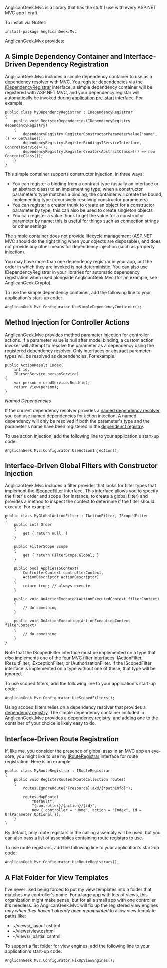 AnglicanGeek.Mvc is a library that has the stuff I use with every ASP.NET MVC app I craft. 

To install via NuGet:

    install-package AnglicanGeek.Mvc

AnglicanGeek.Mvx provides:

A Simple Dependency Container and Interface-Driven Dependency Registration
--------------------------------------------------------------------------

AnglicanGeek.Mvc includes a simple dependency container to use as a dependency resolver with MVC. You register dependencies via the [IDependencyRegistrar](https://github.com/anglicangeek/AnglicanGeek.Mvc/blob/master/Lib/IDependencyRegistrar.cs) interface, a simple dependency container will be registered with ASP.NET MVC, and your dependency registar will automatically be invoked during [application pre-start](https://github.com/anglicangeek/AnglicanGeek.Mvc/blob/master/Lib/PreApplicationStartCode.cs) interface. For example:

	public class MyDependencyRegistrar : IDependencyRegistrar
	{
		public void RegisterDependencies(IDependencyRegistry dependencyRegistry)
		{
			dependencyRegistry.RegisterConstructorParameterValue("name", () => GetValue());
			dependencyRegistry.RegisterBinding<IServiceInterface, ConcreteService>();
			dependencyRegistry.RegisterCreator<AbstractClass>(() => new ConcreteClass());
		}
	}

This simple container supports constructor injection, in three ways:

* You can register a binding from a contract type (usually an interface or an abstract class) to an implementing type; when a constructor parameter's type matches a binding, the container will create the bound, implementing type (recursively resolving constructor parameters)
* You can register a creator thunk to create an object for a constructor parameter by type; this can also be used to create singleton objects
* You can register a value thunk to get the value for a constructor parameter by name; this is useful for things such as connection strings or other settings

The simple container does not provide lifecycle management (ASP.NET MVC should do the right thing when your objects are disposable), and does not provide any other means for dependency injection (such as property injection).

You may have more than one dependency registrar in your app, but the order in which they are invoked is not deterministic. You can also use IDependencyRegistrar in your libraries for automatic dependency registration when used alongside AnglicanGeek.Mvc (for an example, see AnglicanGeek.Crypto).

To use the simple dependency container, add the following line to your application's start-up code:

    AnglicanGeek.Mvc.Configurator.UseSimpleDependencyContainer();

Method Injection for Controller Actions
---------------------------------------

AnglicanGeek.Mvc provides method parameter injection for controller actions. If a parameter value is null after model binding, a custom action invoker will attempt to resolve the parameter as a dependency using the registered dependency resolver. Only interfaces or abstract parameter types will be resolved as dependencies. For example:

	public ActionResult Index(
        int id,
		IPersonService personService)
    {
        var person = crudService.Read(id);
		return View(person);
    }

*Named Dependencies*

If the current dependency resolver provides a [named dependency resolver](https://github.com/anglicangeek/AnglicanGeek.Mvc/blob/master/Lib/INamedDependencyResolver.cs), you can use named dependencies for action injection. A named dependency will only be resolved if both the parameter's type and the parameter's name have been registered in the [dependenct registry](https://github.com/anglicangeek/AnglicanGeek.Mvc/blob/master/Lib/IDependencyRegistry.cs). 

To use action injection, add the following line to your application's start-up code:

    AnglicanGeek.Mvc.Configurator.UseActionInjection();

Interface-Driven Global Filters with Constructor Injection
----------------------------------------------------------

AnglicanGeek.Mvc includes a filter provider that looks for filter types that implement the [IScopedFilter](https://github.com/anglicangeek/AnglicanGeek.Mvc/blob/master/Lib/IScopedFilter.cs) interface. This interface allows you to specify the filter's order and scope (for instance, to create a global filter) and provides a method to inspect the context to determine if the filter should execute. For example:

	public class MyGlobalActionFilter : IActionFilter, IScopedFilter
	{
		public int? Order
		{
			get { return null; }
		}

		public FilterScope Scope
		{
			get { return FilterScope.Global; }
		}

		public bool AppliesToContext(
			ControllerContext controllerContext, 
			ActionDescriptor actionDescriptor)
		{
			return true; // always execute
		}

		public void OnActionExecuted(ActionExecutedContext filterContext)
		{
			// do something
		}

		public void OnActionExecuting(ActionExecutingContext filterContext)
		{
			// do something
		}
	}

Note that the IScopedFilter interface must be implemented on a type that *also* implements one of the four MVC filter interfaces: IActionFilter, IResultFilter, IExceptionFilter, or IAuthorizationFilter. If the IScopedFilter interface is implemented on a type without one of these, that type will be ignored.


To use scoped filters, add the following line to your application's start-up code:

    AnglicanGeek.Mvc.Configurator.UseScopedFilters();

Using scoped filters relies on a dependency resolver that provides a [dependency registry](https://github.com/anglicangeek/AnglicanGeek.Mvc/blob/master/Lib/IDependencyRegistry.cs). The simple dependency container included in AnglicanGeek.Mvc provides a dependency registry, and adding one to the container of your choice is likely easy to do.

Interface-Driven Route Registration
-----------------------------------

If, like me, you consider the presence of global.asax in an MVC app an eye-sore, you might like to use my [IRouteRegistrar](https://github.com/anglicangeek/AnglicanGeek.Mvc/blob/master/Lib/IRouteRegistrar.cs) interface for route registration. Here is an example:

	public class MyRouteRegistrar : IRouteRegistrar
	{
		public void RegisterRoutes(RouteCollection routes)
		{
			routes.IgnoreRoute("{resource}.axd/{*pathInfo}");

			routes.MapRoute(
				"Default", 
				"{controller}/{action}/{id}", 
				new { controller = "Home", action = "Index", id = UrlParameter.Optional });
		}
	}

By default, only route registars in the calling assembly will be used, but you can also pass a list of assemblies containing route registars to use.

To use route registrars, add the following line to your application's start-up code:

    AnglicanGeek.Mvc.Configurator.UseRouteRegistrars();

A Flat Folder for View Templates
--------------------------------

I've never liked being forced to put my view templates into a folder that matches my controller's name. For a large app with lots of views, this organization might make sense, but for all a small app with one controller it's needless. So AnglicanGeek.Mvc will fix up the registered view engines *only when they haven't already been manipulated* to allow view template paths like:

* ~/views/_layout.cshtml
* ~/views/view.cshtml
* ~/views/_partial.cshtml

To support a flat folder for view engines, add the following line to your application's start-up code:

    AnglicanGeek.Mvc.Configurator.FixUpViewEngines();

